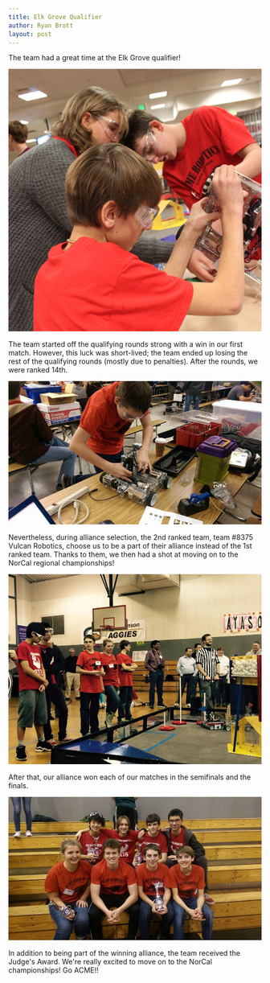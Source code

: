 ```yaml
---
title: Elk Grove Qualifier
author: Ryan Brott
layout: post
---
```

The team had a great time at the Elk Grove qualifier!

![The team at the Elk Grove Qualifier](/assets/elk_grove/team.JPG)

The team started off the qualifying rounds strong with a win in our first match. However, this luck was short-lived; the team ended up losing the rest of the qualifying rounds (mostly due to penalties). After the rounds, we were ranked 14th.

![Working on the robot.](/assets/elk_grove/kellen.jpg)

Nevertheless, during alliance selection, the 2nd ranked team, team #8375 Vulcan Robotics, choose us to be a part of their alliance instead of the 1st ranked team. Thanks to them, we then had a shot at moving on to the NorCal regional championships!

![The finals.](/assets/elk_grove/finals.jpg)

After that, our alliance won each of our matches in the semifinals and the finals.

![A picture with our alliance partners, team #8375 Vulcan Robotics.](/assets/elk_grove/vulcan.jpg)

In addition to being part of the winning alliance, the team received the Judge's Award. We're really excited to move on to the NorCal championships! Go ACME!!
